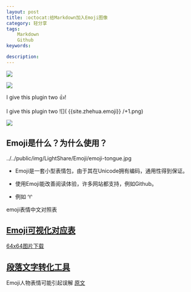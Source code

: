 ```yaml
---
layout: post
title: :octocat:给Markdown加入Emoji图像
category: 轻分享
tags:
    Markdown
    Github
keywords: 

description: 
---
```

![](https://github.com/Zhehua-Hu/Zhehua-Hu.github.io/tree/master/assets/images/emojis/+1.png)


![](https://github.com/Zhehua-Hu/Zhehua-Hu.github.io/tree/master/assets/images/emojis/beers.png)

I give this plugin two :+1:!

I give this plugin two ![]( {{site.zhehua.emoji}} /+1.png)

![]({{site.zhehua.emoji}})


## Emoji是什么？为什么使用？
../../public/img/LightShare/Emoji/emoji-tongue.jpg



* Emoji是一套小型表情包，由于其在Unicode拥有编码，通用性得到保证。

* 使用Emoji能改善阅读体验，许多网站都支持，例如Github。

* 例如 :aries:


emoji表情中文对照表




## [Emoji可视化对应表](http://www.webpagefx.com/tools/emoji-cheat-sheet/)

[64x64图片下载](https://github.com/WebpageFX/emoji-cheat-sheet.com)

## [段落文字转化工具](http://superemojitranslator.com/emoji-translate)


Emoji人物表情可能引起误解
 [原文](http://doc.99yee.cn/2016/04/20/emoji_misunderstanding/)